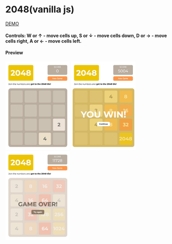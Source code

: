 # 2048(vanilla js)

[DEMO](https://2048-fake-cat.vercel.app/)

#### Controls: W or ↑ - move cells up, S or ↓ - move cells down, D or → - move cells right, A or ← - move cells left.

#### Preview
<div>
  <img src="https://github.com/Fake-Cat/2048/blob/master/img/preview.jpeg" width="200">
  <img src="https://github.com/Fake-Cat/2048/blob/master/img/win.jpeg" width="200">
  <img src="https://github.com/Fake-Cat/2048/blob/master/img/lose.jpeg" width="200">
</div>
